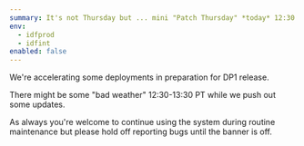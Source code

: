 ```yaml
---
summary: It's not Thursday but ... mini "Patch Thursday" *today* 12:30 PT
env:
  - idfprod
  - idfint  
enabled: false
---
```



We're accelerating some deployments in preparation for DP1 release. 

There might be some "bad weather" 12:30-13:30 PT while we push out some updates. 

As always you're welcome to continue using the system during routine maintenance but please hold off reporting bugs until the banner is off. 
